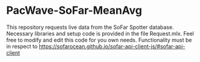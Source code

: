 # PacWave-SoFar-MeanAvg
This repository requests live data from the SoFar Spotter database. Necessary libraries and setup code is provided in the file Request.mlx. Feel free to modify and edit this code for you own needs. Functionality must be in respect to https://sofarocean.github.io/sofar-api-client-js/#sofar-api-client
